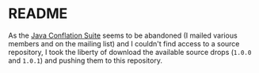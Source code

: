 # README #

As the [Java Conflation Suite](http://www.vividsolutions.com/jcs/) seems to be abandoned (I mailed various members and on the mailing list) and I couldn't find access to a source repository, I took the liberty of download the available source drops (`1.0.0` and `1.0.1`) and pushing them to this repository. 